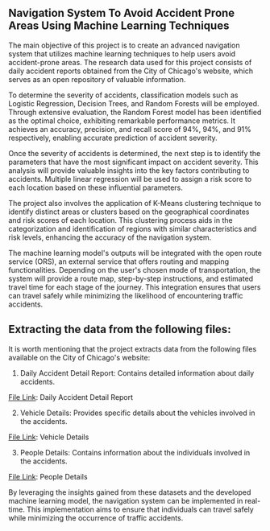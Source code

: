 ## **Navigation System To Avoid Accident Prone Areas Using Machine Learning Techniques**

The main objective of this project is to create an advanced navigation system that utilizes machine learning techniques to help users avoid accident-prone areas. The research data used for this project consists of daily accident reports obtained from the City of Chicago's website, which serves as an open repository of valuable information.

To determine the severity of accidents, classification models such as Logistic Regression, Decision Trees, and Random Forests will be employed. Through extensive evaluation, the Random Forest model has been identified as the optimal choice, exhibiting remarkable performance metrics. It achieves an accuracy, precision, and recall score of 94%, 94%, and 91% respectively, enabling accurate prediction of accident severity.

Once the severity of accidents is determined, the next step is to identify the parameters that have the most significant impact on accident severity. This analysis will provide valuable insights into the key factors contributing to accidents. Multiple linear regression will be used to assign a risk score to each location based on these influential parameters.

The project also involves the application of K-Means clustering technique to identify distinct areas or clusters based on the geographical coordinates and risk scores of each location. This clustering process aids in the categorization and identification of regions with similar characteristics and risk levels, enhancing the accuracy of the navigation system.

The machine learning model's outputs will be integrated with the open route service (ORS), an external service that offers routing and mapping functionalities. Depending on the user's chosen mode of transportation, the system will provide a route map, step-by-step instructions, and estimated travel time for each stage of the journey. This integration ensures that users can travel safely while minimizing the likelihood of encountering traffic accidents.

## **Extracting the data from the following files:**
It is worth mentioning that the project extracts data from the following files available on the City of Chicago's website:

1) Daily Accident Detail Report: Contains detailed information about daily accidents.

[File Link](https://data.cityofchicago.org/api/views/85ca-t3if/rows.csv): Daily Accident Detail Report

2) Vehicle Details: Provides specific details about the vehicles involved in the accidents.

[File Link](https://data.cityofchicago.org/api/views/68nd-jvt3/rows.csv): Vehicle Details

3) People Details: Contains information about the individuals involved in the accidents.

[File Link](https://data.cityofchicago.org/api/views/u6pd-qa9d/rows.csv): People Details

By leveraging the insights gained from these datasets and the developed machine learning model, the navigation system can be implemented in real-time. This implementation aims to ensure that individuals can travel safely while minimizing the occurrence of traffic accidents.

